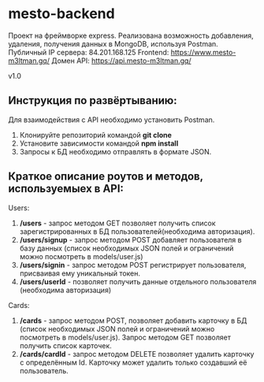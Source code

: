 # mesto-backend

Проект на фреймворке express. Реализована возможность добавления, удаления, получения данных в MongoDB, используя Postman.
Публичный IP сервера: 84.201.168.125
Frontend: https://www.mesto-m3ltman.gq/
Домен API: https://api.mesto-m3ltman.gq/

v1.0

## Инструкция по развёртыванию:

Для взаимодействия с API необходимо установить Postman.

1) Клонируйте репозиторий командой **git clone**
2) Установите зависимости командой **npm install**
3) Запросы к БД необходимо отправлять в формате JSON.

## Краткое описание роутов и методов, используемыех в API:

Users:

1) **/users** - запрос методом GET позволяет получить список зарегистрированных в БД пользователей(необходима авторизация).
2) **/users/signup** - запрос методом POST добавляет пользователя в базу данных (список необходимых JSON полей и ограничений можно посмотреть в models/user.js)
3) **/users/signin** - запрос методом POST регистрирует пользователя, присваивая ему уникальный токен.
4) **/users/userId** - позволяет получить данные отдельного пользователя (необходима авторизация)

Cards:

1) **/cards** - запрос методом POST, позволяет добавить карточку в БД (список необходимых JSON полей и ограничений можно посмотреть в models/user.js). Запрос методом GET позволяет получить список карточек.
2) **/cards/cardId** - запрос методом DELETE позволяет удалить карточку с определённым Id. Карточку может удалить только создавший её пользователь.
